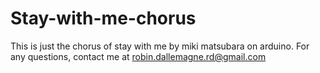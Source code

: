 # Stay-with-me-chorus
This is just the chorus of stay with me by miki matsubara on arduino.
For any questions, contact me at robin.dallemagne.rd@gmail.com
